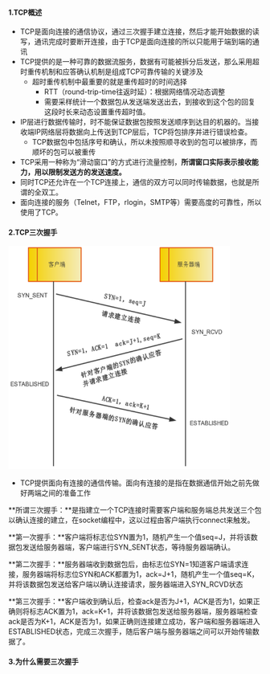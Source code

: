 #### 1.TCP概述

- TCP是面向连接的通信协议，通过三次握手建立连接，然后才能开始数据的读写，通讯完成时要断开连接，由于TCP是面向连接的所以只能用于端到端的通讯
- TCP提供的是一种可靠的数据流服务，数据有可能被拆分后发送，那么采用超时重传机制和应答确认机制是组成TCP可靠传输的关键涉及
  - 超时重传机制中最重要的就是重传超时的时间选择
    - RTT（round-trip-time往返时延）：根据网络情况动态调整
    - 需要采样统计一个数据包从发送端发送出去，到接收到这个包的回复这段时长来动态设置重传超时值。
- IP层进行数据传输时，时不能保证数据包按照发送顺序到达目的机器的。当接收端IP网络层将数据向上传送到TCP层后，TCP将包排序并进行错误检查。
  - TCP数据包中包括序号和确认，所以未按照顺寻收到的包可以被排序，而顺坏的包可以被重传
- TCP采用一种称为“滑动窗口”的方式进行流量控制，**所谓窗口实际表示接收能力，用以限制发送方的发送速度。**
- 同时TCP还允许在一个TCP连接上，通信的双方可以同时传输数据，也就是所谓的全双工。
- 面向连接的服务（Telnet，FTP，rlogin，SMTP等）需要高度的可靠性，所以使用了TCP。

#### 2.TCP三次握手

<img src=".\res2\1.TCP三次握手.png" alt="1.TCP三次握手" style="zoom:70%;" />

- TCP提供面向有连接的通信传输。面向有连接的是指在数据通信开始之前先做好两端之间的准备工作

**所谓三次握手：**是指建立一个TCP连接时需要客户端和服务端总共发送三个包以确认连接的建立，在socket编程中，这以过程由客户端执行connect来触发。

**第一次握手：**客户端将标志位SYN置为1，随机产生一个值seq=J，并将该数据包发送给服务器端，客户端进行SYN_SENT状态，等待服务器端确认。

**第二次握手：**服务器端收到数据包后，由标志位SYN=1知道客户端请求连接，服务器端将标志位SYN和ACK都置为1，ack=J+1，随机产生一个值seq=K，并将该数据包发送给客户端以确认连接请求，服务器端进入SYN_RCVD状态

**第三次握手：**客户端收到确认后，检查ack是否为J+1，ACK是否为1，如果正确则将标志ACK置为1，ack=K+1，并将该数据包发送给服务器端，服务器端检查ack是否为K+1，ACK是否为1，如果正确则连接建立成功，客户端和服务器端进入ESTABLISHED状态，完成三次握手，随后客户端与服务器端之间可以开始传输数据了。

#### 3.为什么需要三次握手













